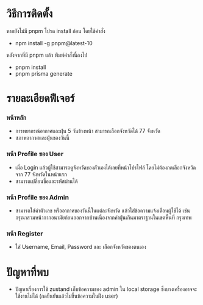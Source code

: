 # วิธีการติดตั้ง
หากยังไม่มี pnpm โปรด install ก่อน โดยใช้คำสั่ง
- npm install -g pnpm@latest-10

หลังจากที่มี pnpm แล้ว พิมพ์คำสั่งนี้ลงไป
- pnpm install
- pnpm prisma generate

# รายละเอียดฟีเจอร์
### หน้าหลัก
- การพยากรณ์อากาศและฝุ่น 5 วันข้างหน้า สามารถเลือกจังหวัดได้ 77 จังหวัด
- สภาพอากาศและฝุ่นของวันนี้

### หน้า Profile ของ User
- เมื่อ Login แล้วผู้ใช้สามารถดูจังหวัดของตัวเองได้เลยที่หน้าโปรไฟล์ โดยไม่ต้องกดเลือกจังหวัดจาก 77 จังหวัดในหน้าแรก
- สามารถเปลี่ยนชื่อและรหัสผ่านได้

### หน้า Profile ของ Admin
- สามารถใส่ค่าตัวเลข หรืออากาศของวันนี้ในแต่ละจังหวัด แล้วใส่ข้อความแจ้งเตือนผู้ใช้ได้ เช่น กรุณาสวมหน้ากากอนามัยก่อนออกจากบ้านเนื่องจากค่าฝุ่นเกินมาตราฐานในเขตพื้นที่ กรุงเทพ

### หน้า Register
- ใส่ Username, Email, Password และ เลือกจังหวัดของตนเอง

# ปัญหาที่พบ
- ปัญหาเรื่องการใช้ zustand เก็บข้อความของ admin ใน local storage ซึ่งบางเครื่องอาจจะใช้งานไม่ได้ (กดยืนยันแล้วไม่ขึ้นข้อความในฝั่ง user)
  

